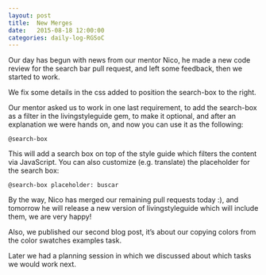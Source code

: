 ```yaml
---
layout: post
title:  New Merges
date:   2015-08-18 12:00:00
categories: daily-log-RGSoC
---
```


Our day has begun with news from our mentor Nico, he made a new code review for the search bar pull request, and left some feedback, then we started to work.

We fix some details in the css added to position the search-box to the right.

Our mentor asked us to work in one last requirement, to add the search-box as a filter in the livingstyleguide gem, to make it optional, and after an explanation we were hands on, and now you can use it as the following:

    @search-box

This will add a search box on top of the style guide which filters the content via JavaScript.
You can also customize (e.g. translate) the placeholder for the search box:

    @search-box placeholder: buscar

By the way, Nico has merged our remaining pull requests today :), and tomorrow he will release a new version of livingstyleguide which will include them, we are very happy!

Also, we published our second blog post, it’s about our copying colors from the color swatches examples task.

Later we had a planning session in which we discussed about which tasks we would work next.
